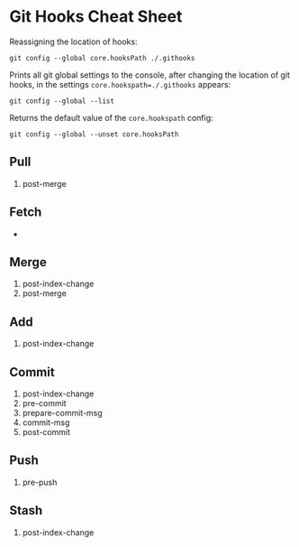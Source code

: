 # Git Hooks Cheat Sheet

Reassigning the location of hooks:

```shell
git config --global core.hooksPath ./.githooks
```

Prints all git global settings to the console,
after changing the location of git hooks,
in the settings `core.hookspath=./.githooks` appears:

```shell
git config --global --list
```

Returns the default value of the `core.hookspath` config:

```shell
git config --global --unset core.hooksPath
```

## Pull

1. post-merge

## Fetch

-

## Merge

1. post-index-change
2. post-merge

## Add

1. post-index-change

## Commit

1. post-index-change
2. pre-commit
3. prepare-commit-msg
4. commit-msg
5. post-commit

## Push

1. pre-push

## Stash

1. post-index-change
